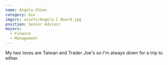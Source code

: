 ```yaml
---
name: Angela Chien
category: bio
imgsrc: assets/Angela C Board.jpg
position: Senior Advisor
majors:
  - Finance
  - Management
---
```

My two loves are Taiwan and Trader Joe's so I'm always down for a trip to either.
